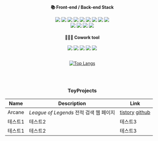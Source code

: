 <div align="center">
  
#### 📚 Front-end / Back-end Stack

<img src="https://img.shields.io/badge/html5-red?style=flat&logo=html5&logoColor=white">
<img src="https://img.shields.io/badge/CSS3-blue?style=flat&logo=css3&logoColor=white">
<img src="https://img.shields.io/badge/javaScript-yellow?style=flat&logo=javascript&logoColor=white">  
<img src="https://img.shields.io/badge/typescript-blue?style=flat&logo=typescript&logoColor=white">
<img src="https://img.shields.io/badge/Node.js-Green?style=flat&logo=node.js&logoColor=white">
<img src="https://img.shields.io/badge/react-skyblue?style=flat&logo=react&logoColor=white"> 
<img src="https://img.shields.io/badge/aws-white?style=flat&logo=ec2&logoColor=black">
<img src="https://img.shields.io/badge/netlify-red?style=flat&logo=netlify&logoColor=white">
<img src="https://img.shields.io/badge/MongoDB-green?style=flat&logo=mongodb&logoColor=white">
</br>
<img src="https://img.shields.io/badge/SpringBoot-green?style=flat&logo=springboot&logoColor=white">
<img src="https://img.shields.io/badge/docker-blue?style=flat&logo=docker&logoColor=white">
<img src="https://img.shields.io/badge/next.js-green?style=flat&logo=next.js&logoColor=white">
<img src="https://img.shields.io/badge/vite-yellow?style=flat&logo=vite&logoColor=white">


#### 🧑‍🤝‍🧑 Cowork tool
<img src="https://img.shields.io/badge/GitHub-000000?style=flat&logo=GitHub&logoColor=white"/>
<img src="https://img.shields.io/badge/Notion-000000?style=flat&logo=Notion&logoColor=white"/>
<img src="https://img.shields.io/badge/Postman-FF6C37?style=flat&logo=Postman&logoColor=white"/>
<img src="https://img.shields.io/badge/Slack-4A154B?style=flat&logo=Slack&logoColor=white"/>
<img src="https://img.shields.io/badge/jira-skyblue?style=flat&logo=jira&logoColor=white">


</br>
</br>

[![Top Langs](https://github-readme-stats.vercel.app/api/top-langs/?username=ysh038&layout=compact)](https://github.com/anuraghazra/github-readme-stats)

</br>
</br>

### ToyProjects

|Name|Description|Link|
|------|---|---|
|Arcane|_League of Legends_ 전적 검색 웹 페이지|[tistory](https://unwind.tistory.com/entry/Nodejs%EC%99%80-Riot-API%EB%A5%BC-%ED%99%9C%EC%9A%A9%ED%95%9C-%ED%94%84%EB%A1%9C%EC%A0%9D%ED%8A%B8) [github](https://github.com/ysh038/Arcane)|
|테스트1|테스트2|테스트3|
|테스트1|테스트2|테스트3|
